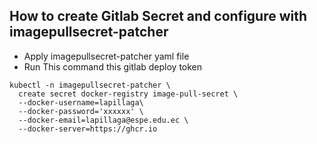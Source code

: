 ## How to create Gitlab Secret and configure with imagepullsecret-patcher

- Apply imagepullsecret-patcher yaml file
- Run This command this gitlab deploy token
```
kubectl -n imagepullsecret-patcher \
  create secret docker-registry image-pull-secret \
  --docker-username=lapillaga\
  --docker-password='xxxxxx' \
  --docker-email=lapillaga@espe.edu.ec \
  --docker-server=https://ghcr.io